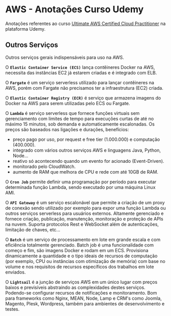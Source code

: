 # AWS - Anotações Curso Udemy

Anotações referentes ao curso [Ultimate AWS Certified Cloud Practitioner](https://www.udemy.com/share/103a093@qP42hME1G1UUc8yWpjZ5Y-ClltzgbSLLCtxkCYFIguDx8A6K8ydl8WaA_ZRyD7B2/) na plataforma Udemy.

## Outros Serviços

Outros serviços gerais indispensáveis para uso na AWS.

O **`Elastic Container Service (ECS)`** lança contêineres Docker na AWS, necessita das instâncias EC2 já estarem criadas e é integrado com ELB.

O **`Fargate`** é um serviço serverless utilizado para lançar contêineres na AWS, porém com Fargate não precisamos ter a infraestrutura (EC2) criada.

O **`Elastic Container Registry (ECR)`** é serviço que armazena imagens do Docker na AWS para serem utilizadas pelo ECS ou Fargate.

O **`Lambda`** é serviço serverless que fornece funções virtuais sem gerenciamento com limites de tempo para execuções curtas de até no máximo 15 minutos, sob demanda e automaticamente escalonadas. Os preços são baseados nas ligações e durações, benefícios:

- preço pago por uso, por request e free tier (1.000.000) e computação (400.000).
- integrado com vários outros serviços AWS e linguagens Java, Python, Node...
- reativo só acontecendo quando um evento for acionado (Event-Driven).
- monitorado pelo CloudWatch.
- aumento de RAM que melhora de CPU e rede com até 10GB de RAM.

O **`Cron Job`** permite definir uma programação por período para executar determinada função Lambda, sendo executado por uma máquina Linux AMI.

O **`API Gateway`** é um serviço escalonável que permite a criação de um proxy de conexão sendo utilizado por exemplo para expor uma função Lambda ou outros serviços serverless para usuários externos. Altamente gerenciado e fornece criação, publicação, manutenção, monitoração e proteção de APIs na nuvem. Suporta protocolos Rest e WebSocket além de autenticações, limitação de chaves, etc...

O **`Batch`** é um serviço de processamento em lote em grande escala e com eficiência totalmente gerenciado. Batch job é uma funcionalidade com começo e fim, são imagens Docker e rodam em um ECS. Provisiona dinamicamente a quantidade e o tipo ideais de recursos de computação (por exemplo, CPU ou instâncias com otimização de memória) com base no volume e nos requisitos de recursos específicos dos trabalhos em lote enviados.

O **`Lightsail`** é a junção de serviços AWS em um único lugar com preços baixos e previsíveis abstraindo as complexidades destes serviços. Podendo-se configurar recursos de notificações e monitoramento. Bom para frameworks como Nginx, MEAN, Node, Lamp e CRM's como Joomla, Magento, Plesk, Wordpress, também para ambientes de desenvolvimento e testes.

